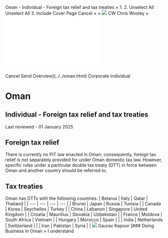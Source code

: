 Oman - Individual - Foreign tax relief and tax treaties
×
1.
2.
Unselect All
Unselect All
3.
Include Cover Page
Cancel
×
×
![](../../-/media/world-wide-tax-summaries/attachments/global---chris-wooley.ashx%3Frev=ac5e5f3223b34096b1afc2a6009c7320&revision=ac5e5f32-23b3-4096-b1af-c2a6009c7320&hash=859B7ADC84DC2CBEC9760E9E6EE7DE6D0A8BFCDF)
CW
Chris Wooley
×
![](foreign-tax-relief-and-tax-treaties.html)
######
Cancel
Send
Overview](../../oman.html)
Corporate
Individual
# Oman
## Individual - Foreign tax relief and tax treaties
Last reviewed - 01 January 2025
## Foreign tax relief
There is currently no PIT law enacted in Oman; consequently, foreign tax relief is not separately provided for under Oman domestic tax law. However, specific rules under a particular double tax treaty (DTT) in force between Oman and another country should be referred to.
## Tax treaties
Oman has DTTs with the following countries:
| Belarus | Italy | Qatar | Thailand |
| --- | --- | --- | --- |
| Brunei | Japan | Russia | Tunisia |
| Canada | Korea | Seychelles | Turkey |
| China | Lebanon | Singapore | United Kingdom |
| Croatia | Mauritius | Slovakia | Uzbekistan |
| France | Moldova | South Africa | Vietnam |
| Hungary | Morocco | Spain |  |
| India | Netherlands | Switzerland |  |
| Iran | Pakistan | Syria |  |
![](../../-/media/world-wide-tax-summaries/omangaurav-kapoorphoto20190219193641jpg20210825105304874.ashx%3Frev=5704bbddad104bc8badabbff80724451&revision=5704bbdd-ad10-4bc8-bada-bbff80724451&hash=B1AE4ED453558962E52E0C98C230DEC6661E3CDC)
Gaurav Kapoor
[### Doing Business in Oman
×
I understand